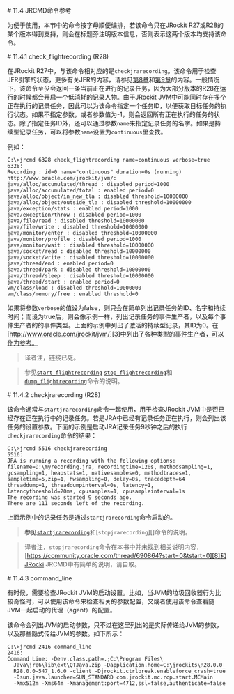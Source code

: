 <a name="11.4" />
# 11.4 JRCMD命令参考

为便于使用，本节中的命令按字母顺便编排，若该命令只在JRockit R27或R28的某个版本得到支持，则会在标题旁注明版本信息，否则表示这两个版本均支持该命令。

<a name="11.4.1" />
# 11.4.1 check_flightrecording (R28)

在JRockit R27中，与该命令相对应的是`checkjrarecording`。该命令用于检查JFR引擎的状态，更多有关JFR的内容，请参见[第8章][1]和[第9章][2]的内容。一般情况下，该命令至少会返回一条当前正在进行的记录任务，因为大部分版本的R28在运行的时候都会开启一个低消耗的记录人物。由于JRockit JVM中可能同时存在多个正在执行的记录任务，因此可以为该命令指定一个任务ID，以便获取目标任务的执行状态。如果不指定参数，或者参数值为-1，则会返回所有正在执行的任务的状态。除了指定任务ID外，还可以通过参数`name`来指定记录任务的名字。如果是持续型记录任务，可以将参数`name`设置为`continuous`里查找。

例如：

    C:\>jrcmd 6328 check_flightrecording name=continuous verbose=true
    6328:
    Recording : id=0 name="continuous" duration=0s (running)
    http://www.oracle.com/jrockit/jvm/:
    java/alloc/accumulated/thread : disabled period=1000
    java/alloc/accumulated/total : enabled period=0
    java/alloc/object/in_new_tla : disabled threshold=10000000
    java/alloc/object/outside_tla : disabled threshold=10000000
    java/exception/stats : enabled period=1000
    java/exception/throw : disabled period=1000
    java/file/read : disabled threshold=10000000
    java/file/write : disabled threshold=10000000
    java/monitor/enter : disabled threshold=10000000
    java/monitor/profile : disabled period=1000
    java/monitor/wait : disabled threshold=10000000
    java/socket/read : disabled threshold=10000000
    java/socket/write : disabled threshold=10000000
    java/thread/end : enabled period=0
    java/thread/park : disabled threshold=10000000
    java/thread/sleep : disabled threshold=10000000
    java/thread/start : enabled period=0
    vm/class/load : disabled threshold=10000000
    vm/class/memory/free : enabled threshold=0

如果将参数`verbose`的值设为false，则只会在简单列出记录任务的ID、名字和持续时间；而设为true后，则会像示例一样，列出记录任务的事件生产者，以及每个事件生产者的的事件类型。上面的示例中列出了激活的持续型记录，其ID为0。在[http://www.oracle.com/jrockit/jvm/][3]中列出了各种类型的事件生产者，可以作为参考。

>译者注，链接已死。

>参见[`start_flightrecording`][4] [`stop_flightrecording`][5]和[`dump_flightrecording`][6]命令的说明。

<a name="11.4.2" />
# 11.4.2 checkjrarecording (R28)

该命令通常与`startjrarecording`命令一起使用，用于检查JRockit JVM中是否已经存在正在执行中的记录任务。若是JRA中已经有记录任务正在执行，则会列出该任务的设置参数。下面的示例是启动JRA记录任务9秒钟之后的执行`checkjrarecording`命令的结果：

    C:\>jrcmd 5516 checkjrarecording
    5516:
    JRA is running a recording with the following options:
    filename=D:\myrecording.jra, recordingtime=120s, methodsampling=1,
    gcsampling=1, heapstats=1, nativesamples=0, methodtraces=1,
    sampletime=5,zip=1, hwsampling=0, delay=0s, tracedepth=64
    threaddump=1, threaddumpinterval=0s, latency=1,
    latencythreshold=20ms, cpusamples=1, cpusampleinterval=1s
    The recording was started 9 seconds ago.
    There are 111 seconds left of the recording.

上面示例中的记录任务是通过`startjrarecording`命令启动的。

>参见[`startjrarecording`][7]和[`stopjrarecording`][]命令的说明。

>译者注，`stopjrarecording`命令在本书中并未找到相关说明内容，[https://community.oracle.com/thread/690864?start=0&tstart=0][8]和JRocki JRCMD中有简单的说明，请自取。

<a name="11.4.3" />
# 11.4.3 command_line

有时候，需要检查JRockit JVM的启动设置。比如，当JVM的垃圾回收器行为比较奇怪时，可以使用该命令来检查相关的参数配置，又或者使用该命令查看随JVM一起启动的代理（agent）的配置。

该命令会列出JVM的启动参数，只不过在这里列出的是实际传递给JVM的参数，以及那些隐式传给JVM的参数。如下所示：

    C:\>jrcmd 2416 command_line
    2416:
    Command Line: -Denv.class.path=.;C:\Program Files\
      Java\jre6\lib\ext\QTJava.zip -Dapplication.home=C:\jrockits\R28.0.0_
      R28.0.0-547_1.6.0 -client -Djrockit.ctrlbreak.enableforce_crash=true
      -Dsun.java.launcher=SUN_STANDARD com.jrockit.mc.rcp.start.MCMain
      -Xmx512m -Xms64m -Xmanagement:port=4712,ssl=false,authenticate=false










[1]:    ../chap8/8.md#8
[2]:    ../chap9/9.md#9
[3]:    http://www.oracle.com/jrockit/jvm/
[4]:    #11.4.27
[5]:    #11.4.30
[6]:    #11.4.4
[7]:    #11.4.29
[8]:    https://community.oracle.com/thread/690864?start=0&tstart=0